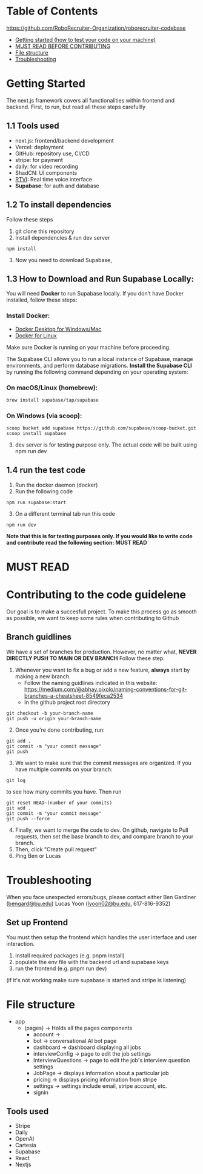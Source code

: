 # Table of Contents

https://github.com/RoboRecruiter-Organization/roborecruiter-codebase

- [Getting started (how to test your code on your machine)](#Getting-Started)
- [MUST READ BEFORE CONTRIBUTING](#MUST-READ)
- [File structure](#File-structure)
- [Troubleshooting](#Troubleshooting)

# Getting Started

The next.js framework covers all functionalities within frontend and backend.
First, to run, but read all these steps carefullly

## 1.1 Tools used

- next.js: frontend/backend development
- Vercel: deployment
- GitHub: repository use, CI/CD
- stripe: for payment
- daily: for video recording
- ShadCN: UI components
- [RTVI](#https://github.com/rtvi-ai): Real time voice interface
- **Supabase**: for auth and database

## 1.2 To install dependencies

Follow these steps

1. git clone this repository
2. Install dependencies & run dev server

```
npm install
```

3. Now you need to download Supabase,

## 1.3 How to Download and Run Supabase Locally:

You will need **Docker** to run Supabase locally. If you don’t have Docker installed, follow these steps:

### Install Docker:

- [Docker Desktop for Windows/Mac](https://www.docker.com/get-started)
- [Docker for Linux](https://docs.docker.com/engine/install/)

Make sure Docker is running on your machine before proceeding.

The Supabase CLI allows you to run a local instance of Supabase, manage environments, and perform database migrations.
**Install the Supabase CLI** by running the following command depending on your operating system:

### On macOS/Linux (homebrew):

```bash
brew install supabase/tap/supabase
```

### On Windows (via scoop):

```
scoop bucket add supabase https://github.com/supabase/scoop-bucket.git
scoop install supabase
```

3. dev server is for testing purpose only. The actual code will be built using npm run dev

## 1.4 run the test code

1. Run the docker daemon (docker)
2. Run the following code

```
npm run supabase:start
```

3. On a different terminal tab run this code

```
npm run dev
```

**Note that this is for testing purposes only. If you would like to write code and contribute read the following section: MUST READ**

# MUST READ

# Contributing to the code guidelene

Our goal is to make a succesfull project. To make this process go as smooth as possible, we want to keep some rules when contributing to Github

## Branch guidlines

We have a set of branches for production. However, no matter what, **NEVER DIRECTLY PUSH TO MAIN OR DEV BRANCH**
Follow these step.

1. Whenever you want to fix a bug or add a new feature, **always** start by making a new branch.
   - Follow the naming guidlines indicated in this website: https://medium.com/@abhay.pixolo/naming-conventions-for-git-branches-a-cheatsheet-8549feca2534
   - In the github project root directory

```
git checkout -b your-branch-name
git push -u origin your-branch-name
```

2. Once you're done contributing, run:

```
git add .
git commit -m "your commit message"
git push
```

3. We want to make sure that the commit messages are organized. If you have multiple commits on your branch:

```
git log
```

to see how many commits you have. Then run

```
git reset HEAD~(number of your commits)
git add .
git commit -m "your commit message"
git push --force
```

4. Finally, we want to merge the code to dev. On github, navigate to Pull requests, then set the base branch to dev, and compare branch to your branch.
5. Then, click "Create pull request"
6. Ping Ben or Lucas

# Troubleshooting

When you face unexpected errors/bugs, please contact either
Ben Gardiner (bengard@bu.edu)
Lucas Yoon (lyoon02@bu.edu, 617-816-9352)

## Set up Frontend

You must then setup the frontend which handles the user interface and user interaction.

1. install required packages (e.g. pnpm install)
2. populate the env file with the backend url and supabase keys
3. run the frontend (e.g. pnpm run dev)

(if it's not working make sure supabase is started and stripe is listening)

# File structure

- app
  - (pages) -> Holds all the pages components
    - account ->
    - bot -> conversational AI bot page
    - dashboard -> dashboard displaying all jobs
    - interviewConfig -> page to edit the job settings
    - InterviewQuestions -> page to edit the job's interview question settings
    - JobPage -> displays information about a particular job
    - pricing -> displays pricing information from stripe
    - settings -> settings include email, stripe account, etc.
    - signin

## Tools used

- Stripe
- Daily
- OpenAI
- Cartesia
- Supabase
- React
- Nextjs
